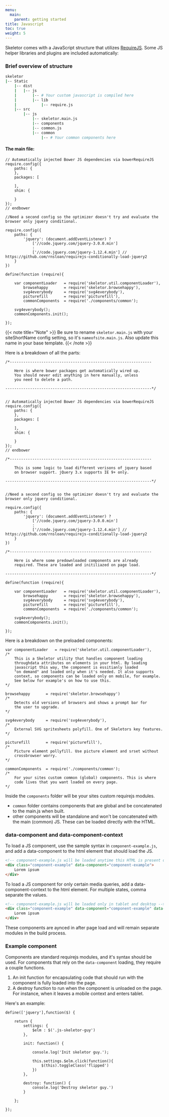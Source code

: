 ```yaml
---
menu:
  main:
    parent: getting started
title: Javascript
toc: true
weight: 5
---
```


Skeletor comes with a JavaScript structure that utilizes [RequireJS](http://requirejs.org). Some JS helper libraries and plugins are included automatically:


### Brief overview of structure

```bash
skeletor
|-- Static
    |-- dist
    |   |-- js
    |       |-- # Your custom javascript is compiled here
    |       |-- lib
    |           |-- require.js
    |-- src
        |-- js
            |-- skeletor.main.js
            |-- components
            |-- common.js
            |-- common
                |-- # Your common components here

```

#### The main file:

```
// Automatically injected Bower JS dependencies via bowerRequireJS
require.config({
	paths: {
	},
	packages: [

	],
	shim: {

	}
});
// endbower

//Need a second config so the optimizer doesn't try and evaluate the browser only jquery conditional.

require.config({
	paths: {
		'jquery': (document.addEventListener) ?
			['//code.jquery.com/jquery-3.0.0.min']
			:
			['//code.jquery.com/jquery-1.12.4.min'] // https://github.com/rnsloan/requirejs-conditionally-load-jquery2
	}
})

define(function (require){

	var componentLoader   = require('skeletor.util.componentLoader'),
	    browsehappy       = require('skeletor.browsehappy'),
	    svg4everybody     = require('svg4everybody'),
	    picturefill       = require('picturefill'),
	    commonComponents  = require('./components/common');

	svg4everybody();
	commonComponents.init();

});
```
{{< note title="Note" >}}
Be sure to rename `skeletor.main.js` with your siteShortName config setting, so it's `nameofsite.main.js`. Also update this name in your base template.
{{< /note >}}

Here is a breakdown of all the parts:

```
/*---------------------------------------------------------------

	Here is where bower packages get automatically wired up.
	You should never edit anything in here manually, unless
	you need to delete a path.

-----------------------------------------------------------------*/


// Automatically injected Bower JS dependencies via bowerRequireJS
require.config({
	paths: {
	},
	packages: [

	],
	shim: {

	}
});
// endbower
```


```
/*---------------------------------------------------------------

	This is some logic to load different verisons of jquery based
	on browser support. jQuery 3.x supports IE 9+ only.

-----------------------------------------------------------------*/


//Need a second config so the optimizer doesn't try and evaluate the browser only jquery conditional.

require.config({
	paths: {
		'jquery': (document.addEventListener) ?
			['//code.jquery.com/jquery-3.0.0.min']
			:
			['//code.jquery.com/jquery-1.12.4.min'] // https://github.com/rnsloan/requirejs-conditionally-load-jquery2
	}
})

```


```
/*---------------------------------------------------------------

	Here is where some predownloaded components are already
	required. These are loaded and initiliazed on page load.

-----------------------------------------------------------------*/

define(function (require){

	var componentLoader   = require('skeletor.util.componentLoader'),
	    browsehappy       = require('skeletor.browsehappy'),
	    svg4everybody     = require('svg4everybody'),
	    picturefill       = require('picturefill'),
	    commonComponents  = require('./components/common');

	svg4everybody();
	commonComponents.init();

});
```

Here is a breakdown on the preloaded components:

```
var componentLoader   = require('skeletor.util.componentLoader'),
/*
	This is a Skeletor utility that handles component loading
	throughdata attributes on elements in your html. By loading
	javascript this way, the component is essitianly loaded
	"on demand" and loaded only when it's needed. It also supports
	context, so components can be loaded only on mobile, for example.
	See below for example's on how to use this.
*/
```
```
browsehappy       = require('skeletor.browsehappy')
/*
	Detects old versions of browsers and shows a prompt bar for
	the user to upgrade.
*/
```

```
svg4everybody     = require('svg4everybody'),
/*
	External SVG spritesheets polyfill. One of Skeletors key features.
*/
```
```
picturefill       = require('picturefill'),
/*
	Picture element pollyfill. Use picture element and srset without
	crossbrowser worry.
*/
```
```
commonComponents  = require('./components/common');
/*
	For your sites custom common (global) components. This is where
	code lives that you want loaded on every page.
*/
```

Inside the `components` folder will be your sites custom requirejs modules.

* `common` folder contains components that are global and be concatenated to the main.js when built.
* other components will be standalone and won't be concatenated with the main (common) JS. These can be loaded directly with the HTML.


### data-component and data-component-context
To load a JS component, use the sample syntax in ```component-example.js```, and add a data-component to the html element that should load the JS.

```HTML
<!-- component-example.js will be loaded anytime this HTML is present on the page -->
<div class="component-example" data-component="component-example">
	Lorem ipsum
</div>
```

To load a JS component for only certain media queries, add a data-component-context to the html element. For multiple states, comma separate the values.

```HTML
<!-- component-example.js will be loaded only in tablet and desktop -->
<div class="component-example" data-component="component-example" data-component-context="tablet,desktop">
	Lorem ipsum
</div>
```

These components are aynced in after page load and will remain separate modules in the build process.

### Example component

Components are standard requirejs modules, and it's syntax should be used. For components that rely on the `data-component` loading, they require a couple functions.

1. An init function for encapsulating code that should run with the component is fully loaded into the page.
2. A destroy function to run when the component is unloaded on the page. For instance, when it leaves a mobile context and enters tablet.

Here's an example:

```
define(['jquery'],function($) {

	return {
		settings: {
			$elm : $('.js-skeletor-guy')
		},

		init: function() {

			console.log('Init skeletor guy.');

			this.settings.$elm.click(function(){
				$(this).toggleClass('flipped')
			})
		},

		destroy: function() {
			console.log('Destroy skeletor guy.')
		}

	};

});
```